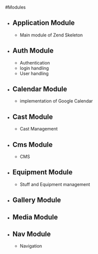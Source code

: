 #Modules
- ## Application Module
    - Main module of Zend Skeleton
- ## Auth Module
    - Authentication
    - login handling
    - User handling
- ## Calendar Module
    - implementation of Google Calendar
- ## Cast Module
    - Cast Management
- ## Cms Module
    - CMS
- ## Equipment Module
    - Stuff and Equipment management
- ## Gallery Module
- ## Media Module
- ## Nav Module
    - Navigation